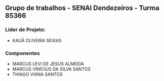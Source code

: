 
## Grupo de trabalhos - SENAI Dendezeiros - Turma 85366
### Líder de Projeto: 
* KAUÃ OLIVEIRA SEIXAS 
### Componentes
* MARCUS LEVI DE JESUS ALMEIDA
* MARCUS VINÍCIUS DA SILVA SANTOS
* THIAGO VIANA SANTOS

